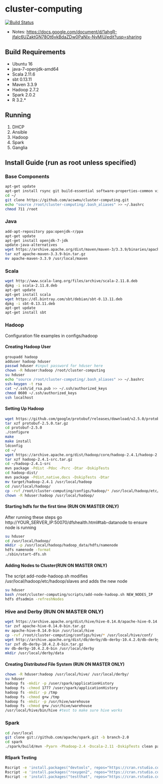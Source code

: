 # cluster-computing

[![Build Status](https://travis-ci.org/acswmu/cluster-computing.svg?branch=master)](https://travis-ci.org/acswmu/cluster-computing)
- Notes: https://docs.google.com/document/d/1ahgR-jfalc6UZaktGN78Ot6vkBdaZDw0PaNIx-NyMlU/edit?usp=sharing

## Build Requirements
- Ubuntu 16
- java-7-openjdk-amd64
- Scala 2.11.6
- sbt 0.13.11
- Maven 3.3.9
- Hadoop 2.7.2
- Spark 2.0.2
- R 3.2.*

## Running
1. DHCP
2. Ansible
3. Hadoop
4. Spark
5. Ganglia

## Install Guide (run as root unless specified)

### Base Components
```bash
apt-get update
apt-get install rsync git build-essential software-properties-common vim libssl-dev libcurl4-gnutls-dev cmake r-base r-base-dev zlib1g-dev libcurl4-openssl-dev
cd ~/
git clone https://github.com/acswmu/cluster-computing.git
echo "source /root/cluster-computing/.bash_aliases" >> ~/.bashrc
chmod 711 /root
```

### Java
```bash
add-apt-repository ppa:openjdk-r/ppa
apt-get update
apt-get install openjdk-7-jdk
update-java-alternatives
wget https://archive.apache.org/dist/maven/maven-3/3.3.9/binaries/apache-maven-3.3.9-bin.tar.gz
tar xzf apache-maven-3.3.9-bin.tar.gz
mv apache-maven-3.3.9 /usr/local/maven
```

### Scala
```bash
wget http://www.scala-lang.org/files/archive/scala-2.11.8.deb
dpkg -i scala-2.11.8.deb
apt-get update
apt-get install scala
wget https://dl.bintray.com/sbt/debian/sbt-0.13.11.deb
dpkg -i sbt-0.13.11.deb
apt-get update
apt-get install sbt
```

### Hadoop
Configuration file examples in configs/hadoop

#### Creating Hadoop User
```bash
groupadd hadoop
adduser hadoop hduser
passwd hduser #input password for hduser here
chown -R hduser:hadoop /root/cluster-computing
su hduser
echo "source /root/cluster-computing/.bash_aliases" >> ~/.bashrc
ssh-keygen -t rsa
cat ~/.ssh/id_rsa.pub >> ~/.ssh/authorized_keys
chmod 0600 ~/.ssh/authorized_keys
ssh localhost
```

#### Setting Up Hadoop  
```bash
wget https://github.com/google/protobuf/releases/download/v2.5.0/protobuf-2.5.0.tar.gz
tar xzf protobuf-2.5.0.tar.gz
cd protobuf-2.5.0
./configure
make
make install
ldconfig
cd ~/
wget https://archive.apache.org/dist/hadoop/core/hadoop-2.4.1/hadoop-2.4.1-src.tar.gz
tar xzf hadoop-2.4.1-src.tar.gz
cd ~/hadoop-2.4.1-src
mvn package -Pdist -Pdoc -Psrc -Dtar -DskipTests
cd hadoop-dist/
mvn package -Pdist,native,docs -DskipTests -Dtar
mv target/hadoop-2.4.1 /usr/local/hadoop
cd /usr/local/hadoop/
cp -rvf /root/cluster-computing/configs/hadoop/* /usr/local/hadoop/etc/hadoop/
chown -R hduser:hadoop /usr/local/hadoop/
```

#### Starting hdfs for the first time (RUN ON MASTER ONLY)
After running these steps go http://YOUR_SERVER_IP:50070/dfshealth.html#tab-datanode to ensure node is running
```bash
su hduser
cd /usr/local/hadoop/
mkdir -p /usr/local/hadoop/hadoop_data/hdfs/namenode
hdfs namenode -format
./sbin/start-dfs.sh
```

#### Adding Nodes to Cluster(RUN ON MASTER ONLY)
The script add-node-hadoop.sh modifies /usr/local/hadoop/etc/hadoop/slaves and adds the new node
```bash
su hduser
bash /root/cluster-computing/scripts/add-node-hadoop.sh NEW_NODES_IP
hdfs dfsadmin -refreshNodes
```

### Hive and Derby (RUN ON MASTER ONLY)
```bash
wget https://archive.apache.org/dist/hive/hive-0.14.0/apache-hive-0.14.0-bin.tar.gz
tar zxf apache-hive-0.14.0-bin.tar.gz
mv apache-hive-0.14.0-bin /usr/local/hive
cp -rvf /root/cluster-computing/configs/hive/* /usr/local/hive/conf/
wget http://archive.apache.org/dist/db/derby/db-derby-10.4.2.0/db-derby-10.4.2.0-bin.tar.gz
tar zxf db-derby-10.4.2.0-bin.tar.gz
mv db-derby-10.4.2.0-bin /usr/local/derby
mkdir /usr/local/derby/data
```


#### Creating Distributed File System (RUN ON MASTER ONLY)
```bash
chown -R hduser:hadoop /usr/local/hive/ /usr/local/derby/
su hduser
hadoop fs -mkdir -p /user/spark/applicationHistory
hadoop fs -chmod 1777 /user/spark/applicationHistory
hadoop fs -mkdir -p /tmp
hadoop fs -chmod g+w /tmp
hadoop fs -mkdir -p /usr/hive/warehouse
hadoop fs -chmod g+w /usr/hive/warehouse
/usr/local/hive/bin/hive #test to make sure hive works
```


### Spark
```bash
cd /usr/local
git clone git://github.com/apache/spark.git -b branch-2.0
cd spark
./spark/build/mvn -Pyarn -Phadoop-2.4 -Dscala-2.11 -DskipTests clean package
```

#### RSpark Testing
```bash
Rscript -e 'install.packages("devtools", repos="https://cran.rstudio.com")'
Rscript -e 'install.packages("roxygen2", repos="https://cran.rstudio.com")'
Rscript -e 'install.packages("testthat", repos="https://cran.rstudio.com")'
```



